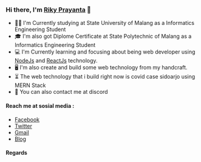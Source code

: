 ### Hi there, I'm [Riky Prayanta](https://rifky.co/) 👋

- 👨‍🎓 I'm Currently studying at State University of Malang as a Informatics Engineering Student
- 🎓 I'm also got Diplome Certificate at State Polytechnic of Malang as a Informatics Engineering Student
- 💻 I'm Currently learning and focusing about being web developer using [NodeJs](https://nodejs.org/en/) and [ReactJs](https://reactjs.org/) technology.
- 🖥️ I'm also create and build some web technology from my handcraft.
- ⏳ The web technology that i build right now is covid case sidoarjo using MERN Stack
- 📇 You can also contact me at discord

#### Reach me at sosial media :

- [Facebook](https://www.facebook.com/prayanta.rifky)
- [Twitter](https://twitter.com/rifkyprynt)
- [Gmail](mailto:prayanta.rifky@gmail.com)
- [Blog](https://www.rifky.co)

#### Regards
